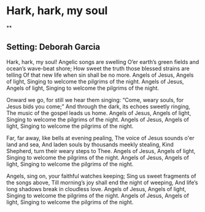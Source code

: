 # Hark, hark, my soul

**

## Setting: Deborah Garcia

Hark, hark, my soul! Angelic songs are swelling
O’er earth’s green fields and ocean’s wave-beat shore;
How sweet the truth those blessed strains are telling
Of that new life when sin shall be no more.
Angels of Jesus, Angels of light,
Singing to welcome the pilgrims of the night.
Angels of Jesus, Angels of light,
Singing to welcome the pilgrims of the night.

Onward we go, for still we hear them singing:
“Come, weary souls, for Jesus bids you come;”
And through the dark, its echoes sweetly ringing,
The music of the gospel leads us home. Angels of Jesus, Angels of light,
Singing to welcome the pilgrims of the night.
Angels of Jesus, Angels of light,
Singing to welcome the pilgrims of the night.


Far, far away, like bells at evening pealing,
The voice of Jesus sounds o'er land and sea,
And laden souls by thousands meekly stealing,
Kind Shepherd, turn their weary steps to Thee. 
Angels of Jesus, Angels of light,
Singing to welcome the pilgrims of the night.
Angels of Jesus, Angels of light,
Singing to welcome the pilgrims of the night.

Angels, sing on, your faithful watches keeping;
Sing us sweet fragments of the songs above,
Till morning’s joy shall end the night of weeping,
And life’s long shadows break in cloudless love. 
Angels of Jesus, Angels of light,
Singing to welcome the pilgrims of the night.
Angels of Jesus, Angels of light,
Singing to welcome the pilgrims of the night.